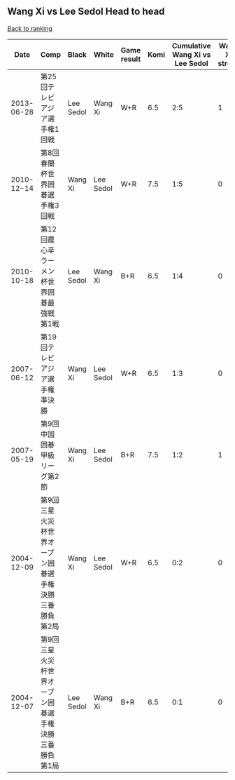## Wang Xi vs Lee Sedol Head to head

[Back to ranking](../../index.md)




| **Date** | **Comp** | **Black** | **White** | **Game result** | **Komi** | **Cumulative Wang Xi vs Lee Sedol** | **Wang Xi streak** | **Lee Sedol streak** | 
| --- | --- | --- | --- | --- | --- | --- | --- | --- |
| 2013-06-28 | 第25回テレビアジア選手権1回戦 | Lee Sedol | Wang Xi | W+R | 6.5 | 2:5 | 1 | 0 | 
| 2010-12-14 | 第8回春蘭杯世界囲碁選手権3回戦 | Wang Xi | Lee Sedol | W+R | 7.5 | 1:5 | 0 | 3 | 
| 2010-10-18 | 第12回農心辛ラーメン杯世界囲碁最強戦第1戦 | Lee Sedol | Wang Xi | B+R | 6.5 | 1:4 | 0 | 2 | 
| 2007-06-12 | 第19回テレビアジア選手権準決勝 | Wang Xi | Lee Sedol | W+R | 6.5 | 1:3 | 0 | 1 | 
| 2007-05-19 | 第9回中国囲碁甲級リーグ第2節 | Wang Xi | Lee Sedol | B+R | 7.5 | 1:2 | 1 | 0 | 
| 2004-12-09 | 第9回三星火災杯世界オープン囲碁選手権決勝三番勝負第2局 | Wang Xi | Lee Sedol | W+R | 6.5 | 0:2 | 0 | 2 | 
| 2004-12-07 | 第9回三星火災杯世界オープン囲碁選手権決勝三番勝負第1局 | Lee Sedol | Wang Xi | B+R | 6.5 | 0:1 | 0 | 1 |




